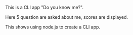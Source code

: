 This is a CLI app "Do you know me?".

Here 5 question are asked about me, scores are displayed.

This shows using node.js to create a CLI app.